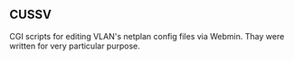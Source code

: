## CUSSV
CGI scripts for editing VLAN's netplan config files via Webmin. 
Thay were written for very particular purpose.

